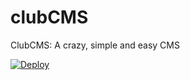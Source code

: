 # clubCMS
ClubCMS: A crazy, simple and easy CMS

[![Deploy](https://www.herokucdn.com/deploy/button.svg)](https://heroku.com/deploy?template=https://github.com/getClubCMS/clubCMS)
